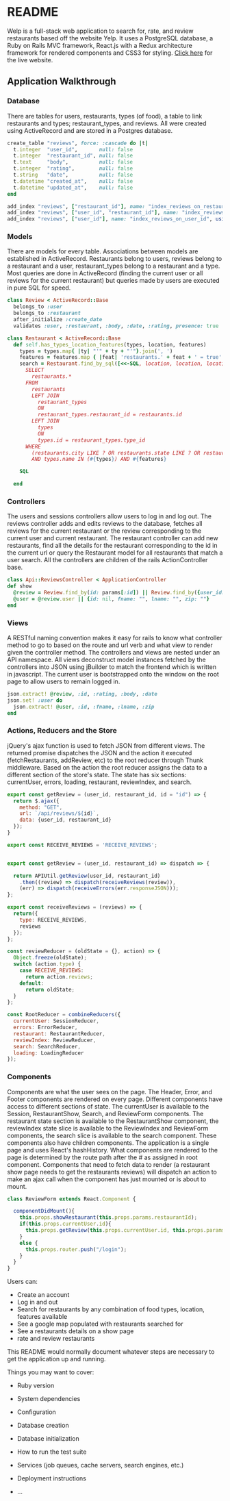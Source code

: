 # README

Welp is a full-stack web application to search for, rate, and review restaurants based off the website Yelp. It uses a PostgreSQL database, a Ruby on Rails MVC framework, React.js with a Redux architecture framework for rendered components and CSS3 for styling. [Click here](wwww.welpthatsdinner.com) for the live website.  

## Application Walkthrough

### Database
There are tables for users, restaurants, types (of food), a table to link restaurants and types; restaurant_types, and reviews. All were created using ActiveRecord and are stored in a Postgres database.

```Ruby
create_table "reviews", force: :cascade do |t|
  t.integer  "user_id",       null: false
  t.integer  "restaurant_id", null: false
  t.text     "body",          null: false
  t.integer  "rating",        null: false
  t.string   "date",          null: false
  t.datetime "created_at",    null: false
  t.datetime "updated_at",    null: false
end

add_index "reviews", ["restaurant_id"], name: "index_reviews_on_restaurant_id", using: :btree
add_index "reviews", ["user_id", "restaurant_id"], name: "index_reviews_on_user_id_and_restaurant_id", unique: true, using: :btree
add_index "reviews", ["user_id"], name: "index_reviews_on_user_id", using: :btree
```

### Models
There are models for every table. Associations between models are established in ActiveRecord. Restaurants belong to users, reviews belong to a restaurant and a user, restaurant_types belong to a restaurant and a type. Most queries are done in ActiveRecord (finding the current user or all reviews for the current restaurant) but queries made by users are executed in pure SQL for speed.

```Ruby
class Review < ActiveRecord::Base
  belongs_to :user
  belongs_to :restaurant
  after_initialize :create_date
  validates :user, :restaurant, :body, :date, :rating, presence: true
```
```Ruby
class Restaurant < ActiveRecord::Base
  def self.has_types_location_features(types, location, features)
    types = types.map{ |ty| "'" + ty + "'"}.join(', ')
    features = features.map { |feat| 'restaurants.' + feat + ' = true' }.join(" AND ")
    search = Restaurant.find_by_sql([<<-SQL, location, location, location])
      SELECT
        restaurants.*
      FROM
        restaurants
        LEFT JOIN
          restaurant_types
          ON
          restaurant_types.restaurant_id = restaurants.id
        LEFT JOIN
          types
          ON
          types.id = restaurant_types.type_id
      WHERE
        (restaurants.city LIKE ? OR restaurants.state LIKE ? OR restaurants.zip LIKE ?)
        AND types.name IN (#{types}) AND #{features}

    SQL

  end
```

### Controllers
The users and sessions controllers allow users to log in and log out. The reviews controller adds and edits reviews to the database, fetches all reviews for the current restaurant or the review corresponding to the current user and current restaurant. The restaurant controller can add new restaurants, find all the details for the restaurant corresponding to the id in the current url or query the Restaurant model for all restaurants that match a user search. All the controllers are children of the rails ActionController base.

```Ruby
class Api::ReviewsController < ApplicationController
def show
  @review = Review.find_by(id: params[:id]) || Review.find_by({user_id: params[:user_id], restaurant_id: params[:restaurant_id]}) || Review.new()
  @user = @review.user || {id: nil, fname: "", lname: "", zip: ""}
end
```

### Views
A RESTful naming convention makes it easy for rails to know what controller method to go to based on the route and url verb and what view to render given the controller method. The controllers and views are nested under an API namespace. All views deconstruct model instances fetched by the controllers into JSON using jBuilder to match the frontend which is written in javascript. The current user is bootstrapped onto the window on the root page to allow users to remain logged in.

```Ruby
json.extract! @review, :id, :rating, :body, :date
json.set! :user do
  json.extract! @user, :id, :fname, :lname, :zip
end
```

### Actions, Reducers and the Store
jQuery's ajax function is used to fetch JSON from different views. The returned promise dispatches the JSON and the action it executed (fetchRestaurants, addReview, etc) to the root reducer through Thunk middleware. Based on the action the root reducer assigns the data to a different section of the store's state. The state has six sections: currentUser, errors, loading, restaurant, reviewIndex, and search.

```javascript
export const getReview = (user_id, restaurant_id, id = "id") => {
  return $.ajax({
    method: "GET",
    url: `/api/reviews/${id}`,
    data: {user_id, restaurant_id}
  });
}
```

```javascript
export const RECEIVE_REVIEWS = 'RECEIVE_REVIEWS';


export const getReview = (user_id, restaurant_id) => dispatch => {

  return APIUtil.getReview(user_id, restaurant_id)
    .then((review) => dispatch(receiveReviews(review)),
    (err) => dispatch(receiveErrors(err.responseJSON)));
};

export const receiveReviews = (reviews) => {
  return({
    type: RECEIVE_REVIEWS,
    reviews
  });
};

```

```javascript
const reviewReducer = (oldState = {}, action) => {
  Object.freeze(oldState);
  switch (action.type) {
    case RECEIVE_REVIEWS:
      return action.reviews;
    default:
      return oldState;
  }
};

const RootReducer = combineReducers({
  currentUser: SessionReducer,
  errors: ErrorReducer,
  restaurant: RestaurantReducer,
  reviewIndex: ReviewReducer,
  search: SearchReducer,
  loading: LoadingReducer
});
```

### Components
Components are what the user sees on the page. The Header, Error, and Footer components are rendered on every page. Different components have access to different sections of state. The currentUser is available to the Session, RestaurantShow, Search, and ReviewForm components. The restaurant state section is available to the RestaurantShow component, the reviewIndex state slice is available to the ReviewIndex and ReviewForm components, the search slice is available to the search component. These components also have children components. The application is a single page and uses React's hashHistory. What components are rendered to the page is determined by the route path after the # as assigned in root component. Components that need to fetch data to render (a restaurant show page needs to get the restaurants reviews) will dispatch an action to make an ajax call when the component has just mounted or is about to mount.

```javascript
class ReviewForm extends React.Component {

  componentDidMount(){
    this.props.showRestaurant(this.props.params.restaurantId);
    if(this.props.currentUser.id){
      this.props.getReview(this.props.currentUser.id, this.props.params.restaurantId);
    }
    else {
      this.props.router.push("/login");
    }
  }
}
```

Users can:
  * Create an account
  * Log in and out
  * Search for restaurants by any combination of food types, location, features available
  * See a google map populated with restaurants searched for
  * See a restaurants details on a show page
  * rate and review restaurants


This README would normally document whatever steps are necessary to get the
application up and running.

Things you may want to cover:

* Ruby version

* System dependencies

* Configuration

* Database creation

* Database initialization

* How to run the test suite

* Services (job queues, cache servers, search engines, etc.)

* Deployment instructions

* ...
